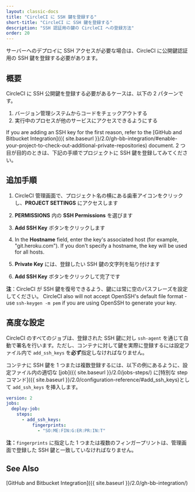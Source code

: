 ```yaml
---
layout: classic-docs
title: "CircleCI に SSH 鍵を登録する"
short-title: "CircleCI に SSH 鍵を登録する"
description: "SSH 認証用の鍵の CircleCI への登録方法"
order: 20
---
```

サーバーへのデプロイに SSH アクセスが必要な場合は、CircleCI に公開鍵認証用の SSH 鍵を登録する必要があります。

## 概要

CircleCI に SSH 公開鍵を登録する必要があるケースは、以下の 2 パターンです。

1. バージョン管理システムからコードをチェックアウトする
2. 実行中のプロセスが他のサービスにアクセスできるようにする

If you are adding an SSH key for the first reason, refer to the [GitHub and Bitbucket Integration]({{ site.baseurl }}/2.0/gh-bb-integration/#enable-your-project-to-check-out-additional-private-repositories) document. 2 つ目が目的のときは、下記の手順でプロジェクトに SSH 鍵を登録してみてください。

## 追加手順

1. CircleCI 管理画面で、プロジェクト名の横にある歯車アイコンをクリックし、**PROJECT SETTINGS** にアクセスします

2. **PERMISSIONS** 内の **SSH Permissions** を選びます

3. **Add SSH Key** ボタンをクリックします

4. In the **Hostname** field, enter the key's associated host (for example, "git.heroku.com"). If you don't specify a hostname, the key will be used for all hosts.

5. **Private Key** には、登録したい SSH 鍵の文字列を貼り付けます

6. **Add SSH Key** ボタンをクリックして完了です

**注**：CircleCI が SSH 鍵を復号できるよう、鍵には常に空のパスフレーズを設定してください。 CircleCI also will not accept OpenSSH's default file format - use `ssh-keygen -m pem` if you are using OpenSSH to generate your key.

## 高度な設定

CircleCI のすべてのジョブは、登録された SSH 鍵に対し `ssh-agent` を通じて自動で署名を行います。ただし、コンテナに対して鍵を実際に登録するには設定ファイル内で `add_ssh_keys` を**必ず**指定しなければなりません。

コンテナに SSH 鍵を 1 つまたは複数登録するには、以下の例にあるように、設定ファイル内の適切な [job]({{ site.baseurl }}/2.0/jobs-steps/) に[特別な step コマンド]({{ site.baseurl }}/2.0/configuration-reference/#add_ssh_keys)として `add_ssh_keys` を挿入します。

```yaml
version: 2
jobs:
  deploy-job:
    steps:
      - add_ssh_keys:
          fingerprints:
            - "SO:ME:FIN:G:ER:PR:IN:T"
```

**注：**` fingerprints ` に指定した 1 つまたは複数のフィンガープリントは、管理画面で登録した SSH 鍵と一致していなければなりません。

## See Also

[GitHub and Bitbucket Integration]({{ site.baseurl }}/2.0/gh-bb-integration/)
